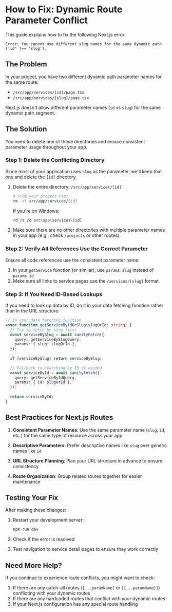 # How to Fix: Dynamic Route Parameter Conflict

This guide explains how to fix the following Next.js error:

```
Error: You cannot use different slug names for the same dynamic path ('id' !== 'slug').
```

## The Problem

In your project, you have two different dynamic path parameter names for the same route:
- `/src/app/services/[id]/page.tsx`
- `/src/app/services/[slug]/page.tsx`

Next.js doesn't allow different parameter names (`id` vs `slug`) for the same dynamic path segment.

## The Solution

You need to delete one of these directories and ensure consistent parameter usage throughout your app.

### Step 1: Delete the Conflicting Directory

Since most of your application uses `slug` as the parameter, we'll keep that one and delete the `[id]` directory.

1. Delete the entire directory: `/src/app/services/[id]`

   ```bash
   # From your project root
   rm -rf src/app/services/[id]
   ```

   If you're on Windows:
   ```bash
   rd /s /q src\app\services\[id]
   ```

2. Make sure there are no other directories with multiple parameter names in your app (e.g., check `/projects` or other routes).

### Step 2: Verify All References Use the Correct Parameter

Ensure all code references use the consistent parameter name:

1. In your `getService` function (or similar), use `params.slug` instead of `params.id` 
2. Make sure all links to service pages use the `/services/[slug]` format

### Step 3: If You Need ID-Based Lookups

If you need to look up data by ID, do it in your data fetching function rather than in the URL structure:

```typescript
// In your data fetching function
async function getServiceByIdOrSlug(slugOrId: string) {
  // Try to fetch by slug first
  const serviceBySlug = await sanityFetch({
    query: getServiceBySlugQuery,
    params: { slug: slugOrId },
  });
  
  if (serviceBySlug) return serviceBySlug;
  
  // Fallback to searching by ID if needed
  const serviceById = await sanityFetch({
    query: getServiceByIdQuery,
    params: { id: slugOrId },
  });
  
  return serviceById;
}
```

## Best Practices for Next.js Routes

1. **Consistent Parameter Names**: Use the same parameter name (`slug`, `id`, etc.) for the same type of resource across your app

2. **Descriptive Parameters**: Prefer descriptive names like `slug` over generic names like `id`

3. **URL Structure Planning**: Plan your URL structure in advance to ensure consistency

4. **Route Organization**: Group related routes together for easier maintenance

## Testing Your Fix

After making these changes:

1. Restart your development server:
   ```bash
   npm run dev
   ```

2. Check if the error is resolved

3. Test navigation to service detail pages to ensure they work correctly

## Need More Help?

If you continue to experience route conflicts, you might want to check:

1. If there are any catch-all routes (`[...paramName]` or `[[...paramName]]`) conflicting with your dynamic routes
2. If there are any hardcoded routes that conflict with your dynamic routes
3. If your Next.js configuration has any special route handling
